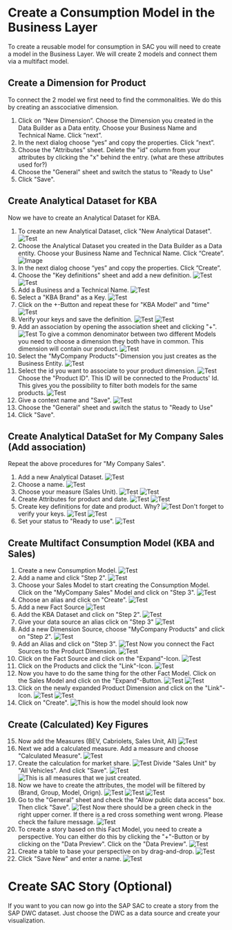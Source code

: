# Create a Consumption Model in the Business Layer 
To create a reusable model for consumption in SAC you will need to create a model in the Business Layer. We will create 2 models and connect them via a multifact model.
## Create a Dimension for Product
To connect the 2 model we first need to find the commonalities. We do this by creating an asscociative dimension.
1. Click on “New Dimension”. Choose the Dimension you created in the Data Builder as a Data entity. Choose your Business Name and Technical Name. Click “next”.
2. In the next dialog choose “yes” and copy the properties. Click ”next”.
3. Choose the "Attributes" sheet. Delete the "id" column from your attributes by clicking the "x" behind the entry.  (what are these attributes used for?)
4. Choose the "General" sheet and switch the status to "Ready to Use"
5. Click "Save".
## Create Analytical Dataset for KBA
Now we have to create an Analytical Dataset for KBA.
1. To create an new Analytical Dataset, click "New Analytical Dataset". ![Test](resources/9.png)
2. Choose the Analytical Dataset you created in the Data Builder as a Data entity. Choose your Business Name and Technical Name. Click “Create”. ![Image](resources/10a.png 'Test')
3. In the next dialog choose “yes” and copy the properties. Click ”Create”.
4. Choose the "Key definitions" sheet and add a new definition.
![Test](images/11.png)
![Test](images/12.png)
5. Add a Business and a Technical Name. ![Test](images/13.png)
6. Select a "KBA Brand" as a Key. ![Test](images/14.png)
7. Click on the +-Button and repeat these for "KBA Model" and "time" ![Test](images/14a.png)
8. Verify your keys and save the definition. ![Test](images/14b.png)
![Test](images/14c.png)
9. Add an association by opening the association sheet and clicking "+".
![Test](images/15a.png)
To give a common denominator between two different Models you need to choose a dimension they both have in common. This dimension will contain our product.
![Test](images/15b.png)
10. Select the "MyCompany Products"-Dimension you just creates as the Business Entity. ![Test](images/16a.png)
11. Select the id you want to associate to your product dimension.
![Test](images/17a.png) Choose the "Product ID". This ID will be connected to the Products' Id. This gives you the possibility to filter both models for the same products.
![Test](images/18.png)
12. Give a context name and "Save".
![Test](images/19.png)
13. Choose the "General" sheet and switch the status to "Ready to Use"
14. Click "Save".
## Create Analytical DataSet for My Company Sales (Add association)
Repeat the above procedures for "My Company Sales".
1. Add a new Analytical Dataset.
![Test](images/9.png)
2. Choose a name.
![Test](images/20.png)
3. Choose your measure (Sales Unit).
![Test](images/21.png)
![Test](images/22.png)
4. Create Attributes for product and date.
![Test](images/23.png)
![Test](images/24.png)
5. Create key definitions for date and product.
Why?
![Test](images/25.png)
Don't forget to verify your keys.
![Test](images/26.png)
![Test](images/27.png)
6. Set your status to "Ready to use".
![Test](images/28.png)

## Create Multifact Consumption Model (KBA and Sales)

1. Create a new Consumption Model.
![Test](images/29.png)
2. Add a name and click "Step 2".
![Test](images/30.png)
3. Choose your Sales Model to start creating the Consumption Model. Click on the "MyCompany Sales" Model and click on "Step 3".
![Test](images/31.png)
4. Choose an alias and click on "Create".
![Test](images/32.png)
5. Add a new Fact Source
![Test](images/33a.png)
6. Add the KBA Dataset and click on "Step 2".
![Test](images/34.png)
7. Give your data source an alias click on "Step 3"
![Test](images/35.png)
8. Add a new Dimension Source, choose "MyCompany Products" and click on "Step 2".
![Test](images/38.png)
9. Add an Alias and click on "Step 3".
![Test](images/39.png)
Now you connect the Fact Sources to the Product Dimension.
![Test](images/40.png)
10. Click on the Fact Source and click on the "Expand"-Icon.
![Test](images/41.png)
11. Click on the Products and click the "Link"-Icon.
![Test](images/42.png)
12. Now you have to do the same thing for the other Fact Model.
Click on the Sales Model and click on the "Expand"-Button.
![Test](images/43.png)
![Test](images/44.png)
13. Click on the newly expanded Product Dimension and click on the "Link"-Icon.
![Test](images/45.png)
![Test](images/46.png)
14. Click on "Create".
![This is how the model should look now](images/48.png)
## Create (Calculated) Key Figures 
15. Now add the Measures (BEV, Cabriolets, Sales Unit, All)
![Test](images/49a.png)
16. Next we add a calculated measure. Add a measure and choose "Calculated Measure". 
![Test](images/50.png)
17. Create the calculation for market share.
![Test](images/51.png)
Divide "Sales Unit" by "All Vehicles". And click "Save".
![Test](images/52.png)
![This is all measures that we just created.](images/52.png)
18. Now we have to create the attributes, the model will be filtered by (Brand, Group, Model, Orign). 
![Test](images/53.png)
![Test](images/54.png)
![Test](images/55.png)
19. Go to the "General" sheet and check the "Allow public data access" box. Then click "Save". 
![Test](images/56.png)
Now there should be a green check in the right upper corner. If there is a red cross something went wrong. Please check the failure message.
![Test](images/57.png)
20. To create a story based on this Fact Model, you need to create a perspective. You can either do this by clicking the "+"-Button or by clicking on the "Data Preview". Click on the "Data Preview".
![Test](images/58.png)
21. Create a table to base your perspective on by drag-and-drop. 
![Test](images/59.png) 
22. Click "Save New" and enter a name.
![Test](images/60.png)

# Create SAC Story (Optional)
If you want to you can now go into the SAP SAC to create a story from the SAP DWC dataset. Just choose the DWC as a data source and create your visualization.


